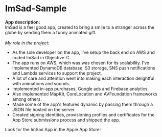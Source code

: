 # ImSad-Sample
<b>App description:</b><br>
ImSad is a feel good app, created to bring a smile to a stranger across the globe by sending them a funny animated gift. 
<br><br>
<i>My role in the project:</i>
<br>
<ul>
<li>As the sole developer on the app, I’ve setup the back end on AWS and coded ImSad in Objective-C.</li>
<li>The app runs on AWS, which was was chosen for its scalability. I’ve implemented DynamoDB database, S3 storage, SNS push notifications and Lambda services to support the project.</li>
<li>A lot of care and attention went into making each interaction delightful with animations and sounds.</li>
<li>Implemented in-app purchases, Google ads and Firebase analytics.</li>
<li>Also implemented MapKit, CoreLocation and AVFoundation frameworks among others.</li>
<li>Made some of the app's features dynamic by passing them through a JSON file hosted on the server.</li>
<li>Created signing identities, provisioning profiles and certificates for the App Store submissions process and shipped the app.</li>
</ul>
<p>
Look for the ImSad App in the Apple App Store!
</p>
